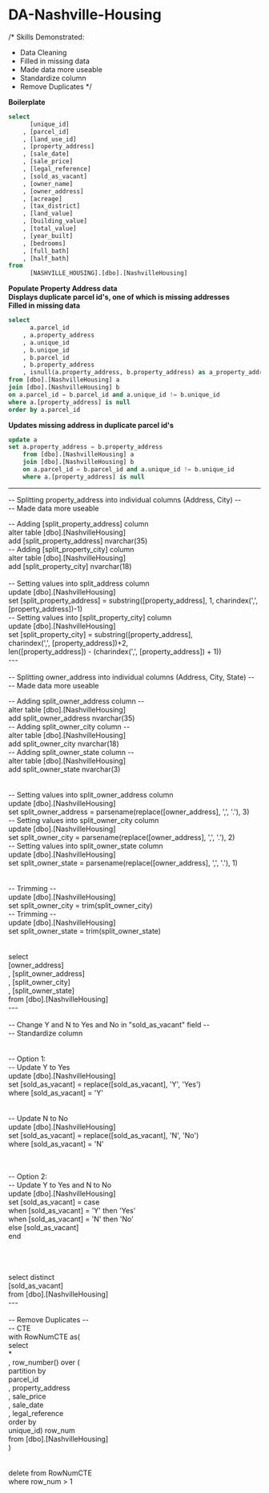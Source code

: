 # DA-Nashville-Housing

/*
Skills Demonstrated:
- Data Cleaning
- Filled in missing data
- Made data more useable
- Standardize column
- Remove Duplicates
*/

**Boilerplate**
```sql
select
	  [unique_id]
    , [parcel_id]
    , [land_use_id]
    , [property_address]
    , [sale_date]
    , [sale_price]
    , [legal_reference]
    , [sold_as_vacant]
    , [owner_name]
    , [owner_address]
    , [acreage]
    , [tax_district]
    , [land_value]
    , [building_value]
    , [total_value]
    , [year_built]
    , [bedrooms]
    , [full_bath]
    , [half_bath]
from
	  [NASHVILLE_HOUSING].[dbo].[NashvilleHousing]
```

**Populate Property Address data** <br>
**Displays duplicate parcel id's, one of which is missing addresses**<br>
**Filled in missing data** <br>
```sql
select
	  a.parcel_id
	, a.property_address
	, a.unique_id
	, b.unique_id
	, b.parcel_id
	, b.property_address
	, isnull(a.property_address, b.property_address) as a_property_address
from [dbo].[NashvilleHousing] a
join [dbo].[NashvilleHousing] b
on a.parcel_id = b.parcel_id and a.unique_id != b.unique_id
where a.[property_address] is null
order by a.parcel_id
```

**Updates missing address in duplicate parcel id's** <br>
```sql
update a
set a.property_address = b.property_address
	from [dbo].[NashvilleHousing] a
	join [dbo].[NashvilleHousing] b
	on a.parcel_id = b.parcel_id and a.unique_id != b.unique_id
	where a.[property_address] is null
```

---
-- Splitting property_address into individual columns (Address, City) -- <br>
-- Made data more useable <br>

-- Adding [split_property_address] column <br>
alter table [dbo].[NashvilleHousing] <br>
add [split_property_address] nvarchar(35) <br>
-- Adding [split_property_city] column <br>
alter table [dbo].[NashvilleHousing] <br>
add [split_property_city] nvarchar(18) <br>
<br>
-- Setting values into split_address column <br>
update [dbo].[NashvilleHousing] <br>
set [split_property_address] = substring([property_address], 1, charindex(',', [property_address])-1) <br>
-- Setting values into [split_property_city] column <br>
update [dbo].[NashvilleHousing] <br>
set [split_property_city] = substring([property_address], <br>
					charindex(',', [property_address])+2, <br>
					len([property_address]) - (charindex(',', [property_address]) + 1)) <br>
---<br><br>
-- Splitting owner_address into individual columns (Address, City, State) -- <br>
-- Made data more useable <br>

-- Adding split_owner_address column -- <br>
alter table [dbo].[NashvilleHousing]<br>
add split_owner_address nvarchar(35)<br>
-- Adding split_owner_city column --<br>
alter table [dbo].[NashvilleHousing]<br>
add split_owner_city nvarchar(18)<br>
-- Adding split_owner_state column --<br>
alter table [dbo].[NashvilleHousing]<br>
add split_owner_state nvarchar(3)<br>
<br><br>
-- Setting values into split_owner_address column<br>
update [dbo].[NashvilleHousing]<br>
set split_owner_address = parsename(replace([owner_address], ',', '.'), 3)<br>
-- Setting values into split_owner_city column<br>
update [dbo].[NashvilleHousing]<br>
set split_owner_city = parsename(replace([owner_address], ',', '.'), 2)<br>
-- Setting values into split_owner_state column<br>
update [dbo].[NashvilleHousing]<br>
set split_owner_state = parsename(replace([owner_address], ',', '.'), 1)<br>
<br><br>
-- Trimming --<br>
update [dbo].[NashvilleHousing]<br>
set split_owner_city = trim(split_owner_city)<br>
-- Trimming --<br>
update [dbo].[NashvilleHousing]<br>
set split_owner_state = trim(split_owner_state)<br>
<br><br>
select<br>
	  [owner_address]<br>
	, [split_owner_address]<br>
	, [split_owner_city]<br>
	, [split_owner_state]<br>
from [dbo].[NashvilleHousing]<br>
---<br><br>
-- Change Y and N to Yes and No in "sold_as_vacant" field --<br>
-- Standardize column<br>
<br><br>
-- Option 1:<br>
	-- Update Y to Yes<br>
	update [dbo].[NashvilleHousing]<br>
	set [sold_as_vacant] = replace([sold_as_vacant], 'Y', 'Yes')<br>
	where [sold_as_vacant] = 'Y'<br>
<br><br>
	-- Update N to No<br>
	update [dbo].[NashvilleHousing]<br>
	set [sold_as_vacant] = replace([sold_as_vacant], 'N', 'No')<br>
	where [sold_as_vacant] = 'N'<br>
<br><br>

-- Option 2:<br>
	-- Update Y to Yes and N to No<br>
	update [dbo].[NashvilleHousing]<br>
	set [sold_as_vacant] = case<br>
							when [sold_as_vacant] = 'Y' then 'Yes'<br>
							when [sold_as_vacant] = 'N' then 'No'<br>
							else [sold_as_vacant]<br>
						   end<br>
		  
<br><br><br>
select distinct<br>
	  [sold_as_vacant]<br>
from [dbo].[NashvilleHousing]<br>
---<br><br>
-- Remove Duplicates --<br>
-- CTE<br>
with RowNumCTE as(<br>
	select<br>
		  *<br>
		, row_number() over (<br>
			partition by<br>
				  parcel_id<br>
				, property_address<br>
				, sale_price<br>
				, sale_date<br>
				, legal_reference<br>
			order by<br>
				  unique_id) row_num<br>
	from [dbo].[NashvilleHousing]<br>
)<br>
<br><br>
delete from RowNumCTE<br>
where row_num > 1<br>

